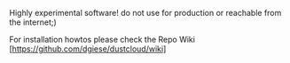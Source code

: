 Highly experimental software!
do not use for production or reachable from the internet;)

For installation howtos please check the Repo Wiki [https://github.com/dgiese/dustcloud/wiki]

